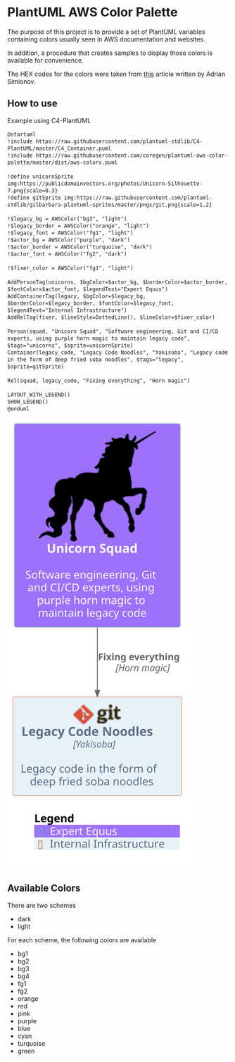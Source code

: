 # PlantUML AWS Color Palette

The purpose of this project is to provide
a set of PlantUML variables containing
colors usually seen in AWS documentation
and websites.  

In addition, a procedure that creates
samples to display those colors is available
for convenience.  

The HEX codes for the colors were taken from
[this][aws-color-palette-article] article written
by Adrian Simionov.

## How to use

Example using C4-PlantUML

```plantuml
@startuml
!include https://raw.githubusercontent.com/plantuml-stdlib/C4-PlantUML/master/C4_Container.puml
!include https://raw.githubusercontent.com/coregen/plantuml-aws-color-palette/master/dist/aws-colors.puml

!define unicornSprite img:https://publicdomainvectors.org/photos/Unicorn-Silhouette-7.png{scale=0.3}
!define gitSprite img:https://raw.githubusercontent.com/plantuml-stdlib/gilbarbara-plantuml-sprites/master/pngs/git.png{scale=1.2}

!$legacy_bg = AWSColor("bg3", "light")
!$legacy_border = AWSColor("orange", "light")
!$legacy_font = AWSColor("fg1", "light")
!$actor_bg = AWSColor("purple", "dark")
!$actor_border = AWSColor("turquoise", "dark")
!$actor_font = AWSColor("fg2", "dark")

!$fixer_color = AWSColor("fg1", "light")

AddPersonTag(unicorns, $bgColor=$actor_bg, $borderColor=$actor_border, $fontColor=$actor_font, $legendText="Expert Equus")
AddContainerTag(legacy, $bgColor=$legacy_bg, $borderColor=$legacy_border, $fontColor=$legacy_font, $legendText="Internal Infrastructure")
AddRelTag(fixer, $lineStyle=DottedLine(), $lineColor=$fixer_color)

Person(squad, "Unicorn Squad", "Software engineering, Git and CI/CD experts, using purple horn magic to maintain legacy code", $tags="unicorns", $sprite=unicornSprite)
Container(legacy_code, "Legacy Code Noodles", "Yakisoba", "Legacy code in the form of deep fried soba noodles", $tags="legacy", $sprite=gitSprite)

Rel(squad, legacy_code, "Fixing everything", "Horn magic")

LAYOUT_WITH_LEGEND()
SHOW_LEGEND()
@enduml
```

![example](https://raw.githubusercontent.com/andecy64/plantuml-aws-color-palette/master/examples/unicorns.svg)

## Available Colors

There are two schemes

* dark
* light

For each scheme, the following colors are available

* bg1
* bg2
* bg3
* bg4
* fg1
* fg2
* orange
* red
* pink
* purple
* blue
* cyan
* turquoise
* green

[aws-color-palette-article]: https://adrian.simionov.io/aws/2020/04/24/aws-color-palette.html
